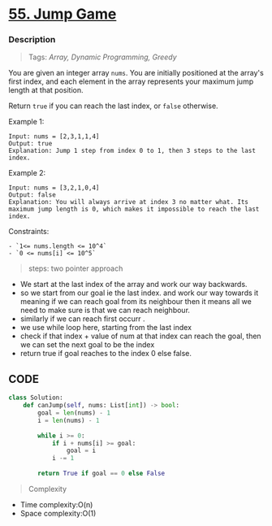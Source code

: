 # <a href="https://leetcode.com/problems/jump-game/?envType=study-plan-v2&envId=top-interview-150">55. Jump Game</a>

### Description

> Tags: *Array, Dynamic Programming, Greedy*



You are given an integer array `nums`. You are initially positioned at the array's first index, and each element in the array represents your maximum jump length at that position.

Return `true` if you can reach the last index, or `false` otherwise.


 
Example 1:
```
Input: nums = [2,3,1,1,4]
Output: true
Explanation: Jump 1 step from index 0 to 1, then 3 steps to the last index.
```
Example 2:
```
Input: nums = [3,2,1,0,4]
Output: false
Explanation: You will always arrive at index 3 no matter what. Its maximum jump length is 0, which makes it impossible to reach the last index.
```
Constraints:
```
- `1<= nums.length <= 10^4`
- `0 <= nums[i] <= 10^5`

```
> steps: two pointer approach

- We start at the last index of the array and work our way backwards.
- so we start from our goal ie the last index. and work our way towards it meaning if we can reach goal from its neighbour then it means all we need to make sure is that we can reach neighbour.
- similarly if we can reach first occurr .
- we use while loop here, starting from the last index
- check if that index + value of num at that index can reach the goal, then we can set the next goal to be the index
- return true if goal reaches to the index 0 else false. 



## CODE
```python
class Solution:
    def canJump(self, nums: List[int]) -> bool:
        goal = len(nums) - 1
        i = len(nums) - 1
    
        while i >= 0:
            if i + nums[i] >= goal:
                goal = i
            i -= 1
    
        return True if goal == 0 else False   
```

> Complexity
- Time complexity:O(n)
- Space complexity:O(1)



